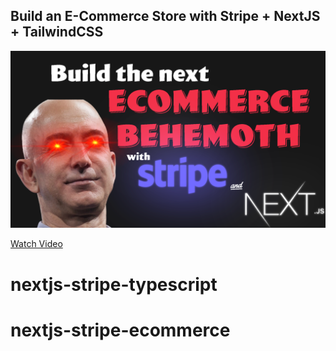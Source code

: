 ## Build an E-Commerce Store with Stripe + NextJS + TailwindCSS
![screenshot.png](screenshot.png)

<a href="https://www.youtube.com/watch?v=bG88qVHGGic&t=12s">Watch Video</a>
# nextjs-stripe-typescript
# nextjs-stripe-ecommerce
